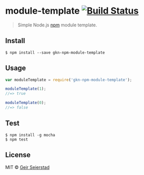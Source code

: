 # module-template [![Build Status](https://travis-ci.org/gkn/gkn-npm-module-template.svg?branch=master)](https://travis-ci.org/gkn/gkn-npm-module-template)

> Simple Node.js [npm](https://en.wikipedia.org/wiki/Npm_(software)) module template.


## Install

```
$ npm install --save gkn-npm-module-template
```


## Usage

```js
var moduleTemplate = require('gkn-npm-module-template');

moduleTemplate(1);
//=> true

moduleTemplate(0);
//=> false

```

## Test

```
$ npm install -g mocha
$ npm test
```

## License

MIT © [Geir Seierstad](http://axezz.com)

